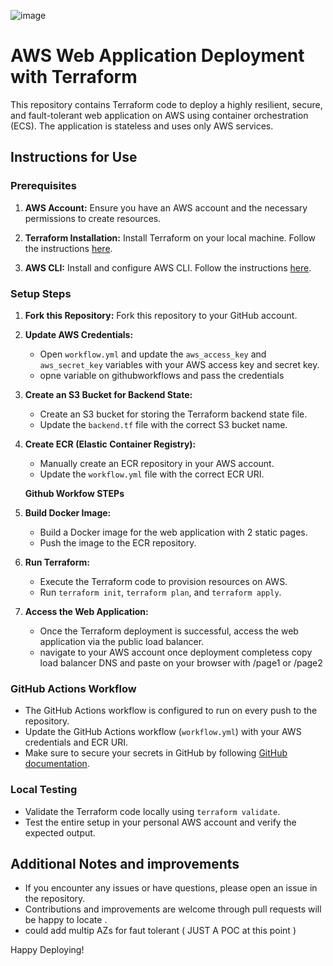 ![image](https://github.com/kiven9999/Webapp/assets/158525637/f9c91d88-3459-4818-ab4e-8129922c6ff6)

# AWS Web Application Deployment with Terraform

This repository contains Terraform code to deploy a highly resilient, secure, and fault-tolerant web application on AWS using container orchestration (ECS). The application is stateless and uses only AWS services.

## Instructions for Use

### Prerequisites

1. **AWS Account:** Ensure you have an AWS account and the necessary permissions to create resources.

2. **Terraform Installation:** Install Terraform on your local machine. Follow the instructions [here](https://learn.hashicorp.com/tutorials/terraform/install-cli).

3. **AWS CLI:** Install and configure AWS CLI. Follow the instructions [here](https://docs.aws.amazon.com/cli/latest/userguide/cli-configure-files.html).

### Setup Steps

1. **Fork this Repository:** Fork this repository to your GitHub account.

2. **Update AWS Credentials:**
   - Open `workflow.yml` and update the `aws_access_key` and `aws_secret_key` variables with your AWS access key and secret key.
   - opne variable on githubworkflows and pass the credentials

3. **Create an S3 Bucket for Backend State:**
   - Create an S3 bucket for storing the Terraform backend state file.
   - Update the `backend.tf` file with the correct S3 bucket name.

4. **Create ECR (Elastic Container Registry):**
   - Manually create an ECR repository in your AWS account.
   - Update the `workflow.yml` file with the correct ECR URI.
     
   **Github Workfow STEPs**
   
6. **Build Docker Image:**
   - Build a Docker image for the web application with 2 static pages.
   - Push the image to the ECR repository.

7. **Run Terraform:**
   - Execute the Terraform code to provision resources on AWS.
   - Run `terraform init`, `terraform plan`, and `terraform apply`.

8. **Access the Web Application:**
   - Once the Terraform deployment is successful, access the web application via the public load balancer.
   - navigate to your AWS account once deployment completess copy load balancer DNS and paste on your browser with /page1 or /page2 

### GitHub Actions Workflow

- The GitHub Actions workflow is configured to run on every push to the repository.
- Update the GitHub Actions workflow (`workflow.yml`) with your AWS credentials and ECR URI.
- Make sure to secure your secrets in GitHub by following [GitHub documentation](https://docs.github.com/en/actions/security-guides/encrypted-secrets).

### Local Testing

- Validate the Terraform code locally using `terraform validate`.
- Test the entire setup in your personal AWS account and verify the expected output.

## Additional Notes and improvements 

- If you encounter any issues or have questions, please open an issue in the repository.
- Contributions and improvements are welcome through pull requests will be happy to locate .
- could add multip AZs for faut tolerant ( JUST A POC at this point ) 

Happy Deploying!
